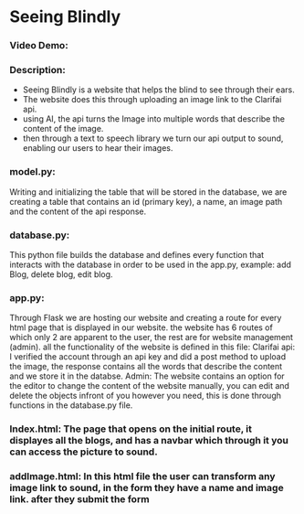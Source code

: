 # Seeing Blindly
### Video Demo:  <URL HERE>
### Description: 
  - Seeing Blindly is a website that helps the blind to see through their ears. 
  - The website does this through uploading an image link to the Clarifai api. 
  - using AI, the api turns the Image into multiple words that describe the content of the image. 
  - then through a text to speech library we turn our api output to sound, enabling our users to hear their images. 
### model.py: 
  Writing and initializing the table that will be stored in the database, we are creating a table that contains an id (primary key), a name, an image path and the content of the api response.
### database.py: 
  This python file builds the database and defines every function that interacts with the database in order to be used in the app.py, example: add Blog, delete blog, edit blog.
### app.py: 
  Through Flask we are hosting our website and creating a route for every html page that is displayed in our website. 
  the website has 6 routes of which only 2 are apparent to the user, the rest are for website management (admin). 
  all the functionality of the website is defined in this file: 
      Clarifai api: I verified the account through an api key and did a post method to upload the image, the response contains all the words that describe the content and we store it in the databse. Admin: The website contains an option for the editor to change the content of the website manually, you can edit and delete the objects infront of you however you need, this is done through functions in the database.py file.
### Index.html: The page that opens on the initial route, it displayes all the blogs, and has a navbar which through it you can access the picture to sound.
### addImage.html: In this html file the user can transform any image link to sound, in the form they have a name and image link. after they submit the form 
